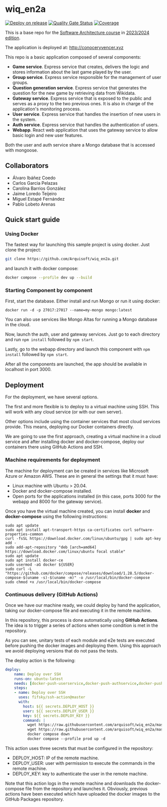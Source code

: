 # wiq_en2a

[![Deploy on release](https://github.com/Arquisoft/wiq_en2a/actions/workflows/release.yml/badge.svg)](https://github.com/Arquisoft/wiq_en2a/actions/workflows/release.yml)
[![Quality Gate Status](https://sonarcloud.io/api/project_badges/measure?project=Arquisoft_wiq_en2a&metric=alert_status)](https://sonarcloud.io/summary/new_code?id=Arquisoft_wiq_en2a)
[![Coverage](https://sonarcloud.io/api/project_badges/measure?project=Arquisoft_wiq_en2a&metric=coverage)](https://sonarcloud.io/summary/new_code?id=Arquisoft_wiq_en2a)

This is a base repo for the [Software Architecture course](http://arquisoft.github.io/) in [2023/2024 edition](https://arquisoft.github.io/course2324.html). 

The application is deployed at: http://conoceryvencer.xyz

This repo is a basic application composed of several components:

- **Game service**. Express service that creates, delivers the logic and stores information about the last game played by the user.
- **Group service**. Express service responsible for the management of user groups.
- **Question generation service**. Express service that generates the question for the new game by retrieving data from Wikidata.
- **Gateway service**. Express service that is exposed to the public and serves as a proxy to the two previous ones. It is also in charge of the application's monitoring process.
- **User service**. Express service that handles the insertion of new users in the system.
- **Auth service**. Express service that handles the authentication of users.
- **Webapp**. React web application that uses the gateway service to allow basic login and new user features.

Both the user and auth service share a Mongo database that is accessed with mongoose.

## Collaborators

- Álvaro Ibáñez Coedo
- Carlos Garcia Pelazas
- Carolina Barrios González
- Jaime Loredo Teijeiro
- Miguel Estapé Fernández
- Pablo Lobeto Arenas

## Quick start guide

### Using Docker

The fastest way for launching this sample project is using docker. Just clone the project:

```sh
git clone https://github.com/Arquisoft/wiq_en2a.git
```

and launch it with docker compose:

```sh
docker compose --profile dev up --build
```

### Starting Component by component

First, start the database. Either install and run Mongo or run it using docker:

```docker run -d -p 27017:27017 --name=my-mongo mongo:latest```

You can also use services like Mongo Altas for running a Mongo database in the cloud.

Now, launch the auth, user and gateway services. Just go to each directory and run `npm install` followed by `npm start`.

Lastly, go to the webapp directory and launch this component with `npm install` followed by `npm start`.

After all the components are launched, the app should be available in localhost in port 3000.

## Deployment

For the deployment, we have several options. 

The first and more flexible is to deploy to a virtual machine using SSH. This will work with any cloud service (or with our own server). 

Other options include using the container services that most cloud services provide. This means, deploying our Docker containers directly. 

We are going to use the first approach, creating a virtual machine in a cloud service and after installing docker and docker-compose, deploy our containers there using GitHub Actions and SSH.

### Machine requirements for deployment

The machine for deployment can be created in services like Microsoft Azure or Amazon AWS. These are in general the settings that it must have:

- Linux machine with Ubuntu > 20.04.
- Docker and docker-compose installed.
- Open ports for the applications installed (in this case, ports 3000 for the webapp and 8000 for the gateway service).

Once you have the virtual machine created, you can install **docker** and **docker-compose** using the following instructions:

```ssh
sudo apt update
sudo apt install apt-transport-https ca-certificates curl software-properties-common
curl -fsSL https://download.docker.com/linux/ubuntu/gpg | sudo apt-key add -
sudo add-apt-repository "deb [arch=amd64] https://download.docker.com/linux/ubuntu focal stable"
sudo apt update
sudo apt install docker-ce
sudo usermod -aG docker ${USER}
sudo curl -L "https://github.com/docker/compose/releases/download/1.28.5/docker-compose-$(uname -s)-$(uname -m)" -o /usr/local/bin/docker-compose
sudo chmod +x /usr/local/bin/docker-compose
```

### Continuous delivery (GitHub Actions)

Once we have our machine ready, we could deploy by hand the application, taking our docker-compose file and executing it in the remote machine. 

In this repository, this process is done automatically using **GitHub Actions**. The idea is to trigger a series of actions when some condition is met in the repository. 

As you can see, unitary tests of each module and e2e tests are executed before pushing the docker images and deploying them. Using this approach we avoid deploying versions that do not pass the tests.

The deploy action is the following:

```yml
deploy:
    name: Deploy over SSH
    runs-on: ubuntu-latest
    needs: [docker-push-userservice,docker-push-authservice,docker-push-gatewayservice,docker-push-webapp]
    steps:
    - name: Deploy over SSH
      uses: fifsky/ssh-action@master
      with:
        host: ${{ secrets.DEPLOY_HOST }}
        user: ${{ secrets.DEPLOY_USER }}
        key: ${{ secrets.DEPLOY_KEY }}
        command: |
          wget https://raw.githubusercontent.com/arquisoft/wiq_en2a/master/docker-compose.yml -O docker-compose.yml
          wget https://raw.githubusercontent.com/arquisoft/wiq_en2a/master/.env -O .env
          docker compose down
          docker compose --profile prod up -d
```

This action uses three secrets that must be configured in the repository:
- DEPLOY_HOST: IP of the remote machine.
- DEPLOY_USER: user with permission to execute the commands in the remote machine.
- DEPLOY_KEY: key to authenticate the user in the remote machine.

Note that this action logs in the remote machine and downloads the docker-compose file from the repository and launches it. Obviously, previous actions have been executed which have uploaded the docker images to the GitHub Packages repository.
